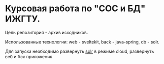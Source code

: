 # Курсовая работа по "СОС и БД" ИЖГТУ.

Цель репозитория - архив исходников.

Использованные технологии: web - sveltekit, back - java-spring, db - solr.

Для запуска необходимо развернуть [solr](https://solr.apache.org/downloads.html) в режиме cloud, развернуть веб и бэк приложения.